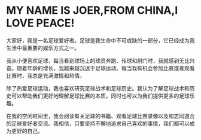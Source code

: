 # MY NAME IS JOER,FROM CHINA,I LOVE PEACE!
大家好，我是一名足球爱好者。足球是我生命中不可或缺的一部分，它已经成为我生活中最重要的娱乐方式之一。

我从小便喜欢足球，每当看到球场上的球员奔跑、传球和射门时，我就感到无比兴奋。随着年龄的增长，我越来越沉迷于足球运动。每当我有机会参加比赛或者观看比赛时，我总是充满激情和热情。

除了热爱足球运动，我也喜欢研究足球战术和足球历史。我认为了解足球战术和历史可以帮助我们更好地理解足球比赛的本质，同时也可以为我们提供更多的足球乐趣。

在我的空闲时间里，我会阅读有关足球的书籍、观看足球比赛录像以及和志同道合的足球爱好者交流。我相信，只要坚持不懈地追求自己喜欢的事情，我们都可以成为更好的自己。
